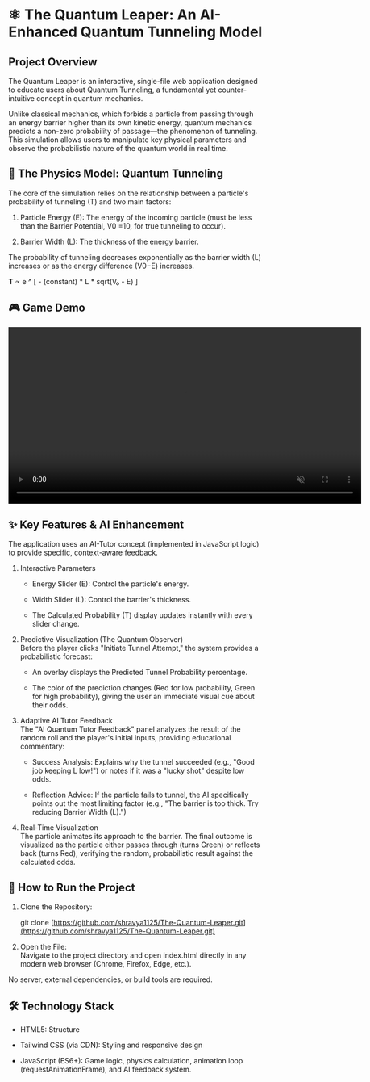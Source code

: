 # ⚛️ The Quantum Leaper: An AI-Enhanced Quantum Tunneling Model  

## Project Overview  
The Quantum Leaper is an interactive, single-file web application designed to educate users about Quantum Tunneling, a fundamental yet counter-intuitive concept in quantum mechanics.  

Unlike classical mechanics, which forbids a particle from passing through an energy barrier higher than its own kinetic energy, quantum mechanics predicts a non-zero probability of passage—the phenomenon of tunneling. This simulation allows users to manipulate key physical parameters and observe the probabilistic nature of the quantum world in real time.   

## 🔬 The Physics Model: Quantum Tunneling  
The core of the simulation relies on the relationship between a particle's probability of tunneling (T) and two main factors:  

1. Particle Energy (E): The energy of the incoming particle (must be less than the Barrier Potential, V0 =10, for true tunneling to occur).  

2. Barrier Width (L): The thickness of the energy barrier.  

The probability of tunneling decreases exponentially as the barrier width (L) increases or as the energy difference (V0−E) increases.  

**T** ∝ e ^ [ - (constant) \* L \* sqrt(V₀ - E) ]
​

## 🎮 Game Demo  
<video src="./assets/The Quantum Leaper - Google Chrome 2025-09-26 23-46-10.mp4" width="700" autoplay loop muted controls></video>



## ✨ Key Features & AI Enhancement
The application uses an AI-Tutor concept (implemented in JavaScript logic) to provide specific, context-aware feedback.  

1. Interactive Parameters  
   - Energy Slider (E): Control the particle's energy.  

   - Width Slider (L): Control the barrier's thickness.  

   - The Calculated Probability (T) display updates instantly with every slider change.  

2. Predictive Visualization (The Quantum Observer)  
Before the player clicks "Initiate Tunnel Attempt," the system provides a probabilistic forecast:  

   - An overlay displays the Predicted Tunnel Probability percentage.  

   - The color of the prediction changes (Red for low probability, Green for high probability), giving the user an immediate visual cue about their odds.  

3. Adaptive AI Tutor Feedback  
The "AI Quantum Tutor Feedback" panel analyzes the result of the random roll and the player's initial inputs, providing educational commentary:  

   - Success Analysis: Explains why the tunnel succeeded (e.g., "Good job keeping L low!") or notes if it was a "lucky shot" despite low odds.  

   - Reflection Advice: If the particle fails to tunnel, the AI specifically points out the most limiting factor (e.g., "The barrier is too thick. Try reducing Barrier Width (L).")  

4. Real-Time Visualization  
The particle animates its approach to the barrier. The final outcome is visualized as the particle either passes through (turns Green) or reflects back (turns Red), verifying the random, probabilistic result against the calculated odds.  

## 🚀 How to Run the Project  

1. Clone the Repository:  

   git clone [https://github.com/shravya1125/The-Quantum-Leaper.git](https://github.com/shravya1125/The-Quantum-Leaper.git)

2. Open the File:  
Navigate to the project directory and open index.html directly in any modern web browser (Chrome, Firefox, Edge, etc.).  

No server, external dependencies, or build tools are required.  

## 🛠️ Technology Stack
- HTML5: Structure  

- Tailwind CSS (via CDN): Styling and responsive design  

- JavaScript (ES6+): Game logic, physics calculation, animation loop (requestAnimationFrame), and AI feedback system.
